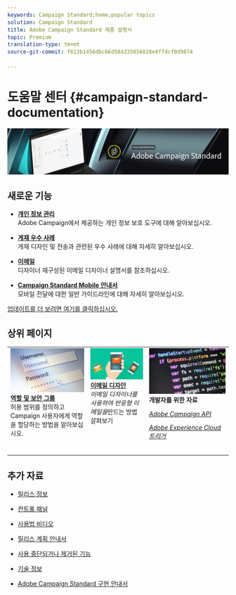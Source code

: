 ```yaml
---
keywords: Campaign Standard;home;popular topics
solution: Campaign Standard
title: Adobe Campaign Standard 제품 설명서
topic: Premium
translation-type: tm+mt
source-git-commit: f613b1456dbc66d584235856828e8ffdcf0d9874

---
```



# 도움말 센터 {#campaign-standard-documentation}

![](start/using/assets/banner_acs_doc.jpg)

## 새로운 기능

* **[개인 정보 관리](https://helpx.adobe.com/campaign/kb/campaign-privacy.html)**<br/>Adobe Campaign에서 제공하는 개인 정보 보호 도구에 대해 알아보십시오.

* **[게재 우수 사례](https://helpx.adobe.com/campaign/kb/delivery-best-practices.html)**<br/>게재 디자인 및 전송과 관련된 우수 사례에 대해 자세히 알아보십시오.

* **[이메일](designing/using/designing-content-in-adobe-campaign.md)**<br/>디자이너 재구성된 이메일 디자이너 설명서를 참조하십시오.

* **[Campaign Standard Mobile 안내서](https://helpx.adobe.com/campaign/kb/acs-mobile.html)**<br/>모바일 전달에 대한 일반 가이드라인에 대해 자세히 알아보십시오.

[업데이트를 더 보려면 여기를 클릭하십시오.](rn/using/documentation-updates.md)

## 상위 페이지

<table>
<tr>
  <td valign="top">
    <a href="administration/using/about-access-management.md">
      <img alt="역할" src="start/using/assets/roles.png"/>
    </a>
    <div>
    <a href="administration/using/about-access-management.md"><strong>역할 및 보안 그룹</strong></a>
    </div>
    <em></em>허용 범위를 정의하고 Campaign 사용자에게 역할을 할당하는 방법을 알아보십시오.
    <br>
  </td>
  <td valign="top">
    <a href="designing/using/designing-content-in-adobe-campaign.md">
      <img alt="디자이너" src="start/using/assets/design.png" />
    </a>
    <div>
    <a href="designing/using/designing-content-in-adobe-campaign.md"><strong>이메일 디자인</strong></a>
    </div>
    <em>이메일 디자이너를 사용하여 반응형 이메일을</em>만드는 방법 살펴보기 <br>
  </td>
  <td valign="top">
       <img alt="개발자" src="start/using/assets/dev.png" />
    <div>
    <strong>개발자를 위한 자료</strong>
    </div>
    <p><em><a href="api/using/about-campaign-standard-apis.md">Adobe Campaign API</a></em></p>
    <p><em><a href="integrating/using/about-adobe-experience-cloud-triggers.md">Adobe Experience Cloud 트리거</a></em></p>
    <br>
  </td>
</tr>
</table>


## 추가 자료

* [릴리스 정보](rn/using/release-notes.md)

* [컨트롤 패널](https://docs.adobe.com/content/help/en/control-panel/using/control-panel-home.html)

* [사용법 비디오](https://docs.adobe.com/content/help/en/campaign-learn/campaign-standard-tutorials/overview.html)

* [릴리스 계획 안내서](https://helpx.adobe.com/campaign/kb/acs-release-planning.html)

* [사용 중단되거나 제거된 기능](https://helpx.adobe.com/campaign/kb/acs-deprecated-and-removed-features.html)

* [기술 정보](https://helpx.adobe.com/campaign/kb/acs-article-list.html)

* [Adobe Campaign Standard 구현 안내서](https://helpx.adobe.com/campaign/kb/campaign-standard-implementation-guide.html)
